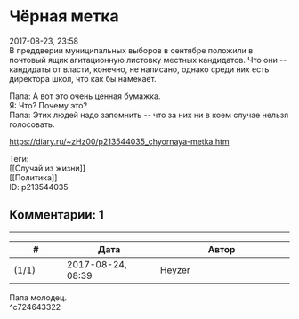 Чёрная метка
============

  
2017-08-23, 23:58  
 В преддверии муниципальных выборов в сентябре положили в почтовый ящик агитационную листовку местных кандидатов. Что они -- кандидаты от власти, конечно, не написано, однако среди них есть директора школ, что как бы намекает.   
   
 Папа: А вот это очень ценная бумажка.   
 Я: Что? Почему это?   
 Папа: Этих людей надо запомнить -- что за них ни в коем случае нельзя голосовать.   
  
<https://diary.ru/~zHz00/p213544035_chyornaya-metka.htm>  
  
Теги:  
[[Случай из жизни]]  
[[Политика]]  
ID: p213544035  


Комментарии: 1
--------------

  


---



|         #         |              Дата              |                     Автор                     |           ID           |
| --- | --- | --- | --- |
| (1/1) | 2017-08-24, 08:39 | Heyzer | c724643322 |

  
 Папа молодец.   
 ^c724643322